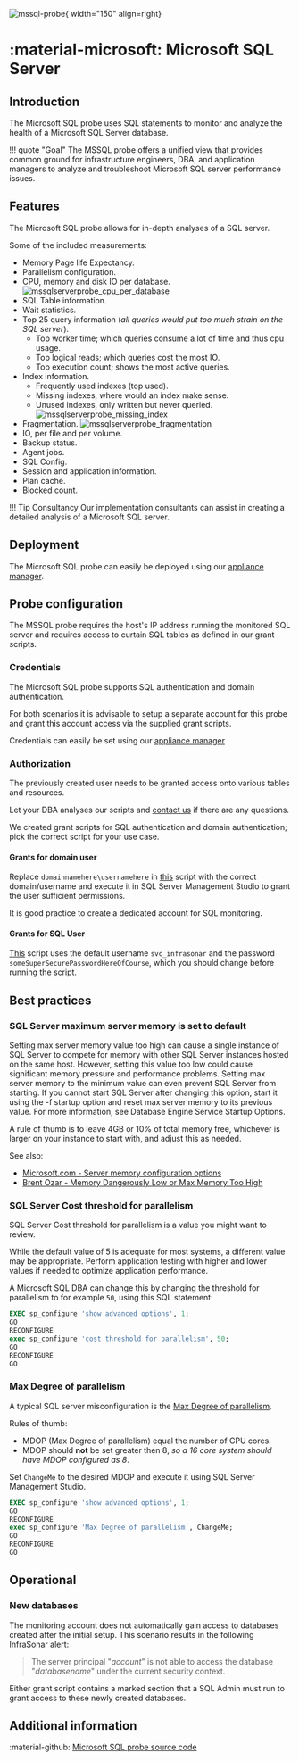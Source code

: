 ![mssql-probe](../../images/probe_mssql.png){ width="150" align=right}

# :material-microsoft: Microsoft SQL Server

## Introduction

The Microsoft SQL probe uses SQL statements to monitor and analyze the health of a Microsoft SQL Server database.

!!! quote "Goal"
    The MSSQL probe offers a unified view that provides common ground for infrastructure engineers, DBA, and application managers to analyze and troubleshoot Microsoft SQL server performance issues.

## Features

The Microsoft SQL probe allows for in-depth analyses of a SQL server.

Some of the included measurements:

* Memory Page life Expectancy.
* Parallelism configuration.
* CPU, memory and disk IO per database.
  ![mssqlserverprobe_cpu_per_database](../../images/mssqlserverprobe_cpu_per_database.png)
* SQL Table information.
* Wait statistics.
* Top 25 query information (*all queries would put too much strain on the SQL server*).
    * Top worker time; which queries consume a lot of time and thus cpu usage.
    * Top logical reads; which queries cost the most IO.
    * Top execution count; shows the most active queries.
* Index information.
    * Frequently used indexes (top used).
    * Missing indexes, where would an index make sense.
    * Unused indexes, only written but never queried.
      ![mssqlserverprobe_missing_index](../../images/mssqlserverprobe_missing_index.png)
* Fragmentation.
  ![mssqlserverprobe_fragmentation](../../images/mssqlserverprobe_fragmentation.png)
* IO, per file and per volume.
* Backup status.
* Agent jobs.
* SQL Config.
* Session and application information.
* Plan cache.
* Blocked count.

!!! Tip Consultancy
    Our implementation consultants can assist in creating a detailed analysis of a Microsoft SQL server.

## Deployment

The Microsoft SQL probe can easily be deployed using our [appliance manager](./appliance/appliance_manager.md).

## Probe configuration

The MSSQL probe requires the host's IP address running the monitored SQL server and requires access to curtain SQL tables as defined in our grant scripts.

### Credentials


The Microsoft SQL probe supports SQL authentication and domain authentication.

For both scenarios it is advisable to setup a separate account for this probe and grant this account access via the supplied grant scripts.

Credentials can easily be set using our [appliance manager](./appliance/appliance_manager.md)

### Authorization

The previously created user needs to be granted access onto various tables and resources.

Let your DBA analyses our scripts and [contact us](../../images/support.png) if there are any questions.

We created grant scripts for SQL authentication and domain authentication; pick the correct script for your use case.

#### Grants for domain user

Replace `domainnamehere\usernamehere` in [this](mssql/grantsfordomainuser.sql) script with the correct domain/username and execute it in SQL Server Management Studio to grant the user sufficient permissions.

It is good practice to create a dedicated account for SQL monitoring.

#### Grants for SQL User

[This](mssql/grantsforsqluser.sql) script uses the default username `svc_infrasonar` and the password `someSuperSecurePasswordHereOfCourse`, which you should change before running the script.

## Best practices

### SQL Server maximum server memory is set to default

Setting max server memory value too high can cause a single instance of SQL Server to compete for memory with other SQL Server instances hosted on the same host. However, setting this value too low could cause significant memory pressure and performance problems. Setting max server memory to the minimum value can even prevent SQL Server from starting. If you cannot start SQL Server after changing this option, start it using the -f startup option and reset max server memory to its previous value. For more information, see Database Engine Service Startup Options.

A rule of thumb is to leave 4GB or 10% of total memory free, whichever is larger on your instance to start with, and adjust this as needed.

See also:

- [Microsoft.com - Server memory configuration options](https://docs.microsoft.com/en-us/sql/database-engine/configure-windows/server-memory-server-configuration-options)
- [Brent Ozar - Memory Dangerously Low or Max Memory Too High](https://www.brentozar.com/blitz/max-memory/)

### SQL Server Cost threshold for parallelism

SQL Server Cost threshold for parallelism is a value you might want to review.

While the default value of 5 is adequate for most systems, a different value may be appropriate. Perform application testing with higher and lower values if needed to optimize application performance.

A Microsoft SQL DBA can change this by changing the threshold for parallelism to for example `50`, using this SQL statement:

```sql
EXEC sp_configure 'show advanced options', 1;
GO
RECONFIGURE
exec sp_configure 'cost threshold for parallelism', 50;
GO
RECONFIGURE
GO
```

### Max Degree of parallelism

A typical SQL server misconfiguration is the [Max Degree of parallelism](https://docs.microsoft.com/en-us/sql/database-engine/configure-windows/configure-the-max-degree-of-parallelism-server-configuration-option?view=sql-server-ver15).

Rules of thumb:

* MDOP (Max Degree of parallelism) equal the number of CPU cores.
* MDOP should **not** be set greater then 8, _so a 16 core system should have MDOP configured as 8_.

Set `ChangeMe` to the desired MDOP and execute it using SQL Server Management Studio.

```sql
EXEC sp_configure 'show advanced options', 1;
GO
RECONFIGURE
exec sp_configure 'Max Degree of parallelism', ChangeMe;
GO
RECONFIGURE
GO
```

## Operational

### New databases

The monitoring account does not automatically gain access to databases created after the initial setup.
This scenario results in the following InfraSonar alert:

> The server principal "_account_" is not able to access the database "_databasename_" under the current security context.

Either grant script contains a marked section that a SQL Admin must run to grant access to these newly created databases.

## Additional information

:material-github: [Microsoft SQL probe source code](https://github.com/infrasonar/mssql-probe)
